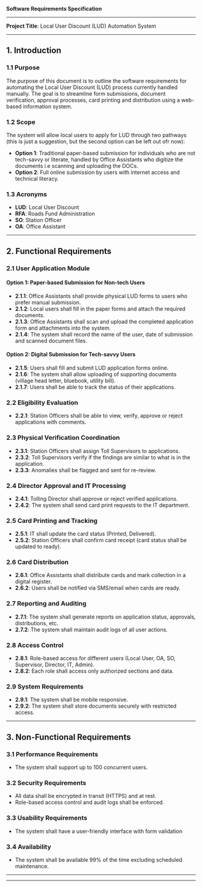 **Software Requirements Specification**

---

**Project Title**: Local User Discount (LUD) Automation System


---

## 1. Introduction

### 1.1 Purpose

The purpose of this document is to outline the software requirements for automating the Local User Discount (LUD) process currently handled manually. The goal is to streamline form submissions, document verification, approval processes, card printing and distribution using a web-based information system.

### 1.2 Scope

The system will allow local users to apply for LUD through two pathways (this is just a suggestion, but the second option can be left out ofr now):

* **Option 1**: Traditional paper-based submission for individuals who are not tech-savvy or literate, handled by Office Assistants who digitize the documents i.e scanning and uploading the DOCs.
* **Option 2**: Full online submission by users with internet access and technical literacy.

### 1.3 Acronyms

* **LUD**: Local User Discount
* **RFA**: Roads Fund Administration
* **SO**: Station Officer
* **OA**: Office Assistant

---

## 2. Functional Requirements

### 2.1 User Application Module

#### Option 1: Paper-based Submission for Non-tech Users

* **2.1.1**: Office Assistants shall provide physical LUD forms to users who prefer manual submission.
* **2.1.2**: Local users shall fill in the paper forms and attach the required documents.
* **2.1.3**: Office Assistants shall scan and upload the completed application form and attachments into the system.
* **2.1.4**: The system shall record the name of the user, date of submission and scanned document files.

#### Option 2: Digital Submission for Tech-savvy Users

* **2.1.5**: Users shall fill and submit LUD application forms online.
* **2.1.6**: The system shall allow uploading of supporting documents (village head letter, bluebook, utility bill).
* **2.1.7**: Users shall be able to track the status of their applications.


### 2.2 Eligibility Evaluation

* **2.2.1**: Station Officers shall be able to view, verify, approve or reject applications with comments.

### 2.3 Physical Verification Coordination

* **2.3.1**: Station Officers shall assign Toll Supervisors to applications.
* **2.3.2**: Toll Supervisors verify if the findings are similar to what is in the application.
* **2.3.3**: Anomalies shall be flagged and sent for re-review.

### 2.4 Director Approval and IT Processing

* **2.4.1**: Tolling Director shall approve or reject verified applications.
* **2.4.2**: The system shall send card print requests to the IT department.

### 2.5 Card Printing and Tracking

* **2.5.1**: IT shall update the card status (Printed, Delivered).
* **2.5.2**: Station Officers shall confirm card receipt (card status shall be updated to ready).

### 2.6 Card Distribution

* **2.6.1**: Office Assistants shall distribute cards and mark collection in a digital register.
* **2.6.2**: Users shall be notified via SMS/email when cards are ready.

### 2.7 Reporting and Auditing

* **2.7.1**: The system shall generate reports on application status, approvals, distributions, etc.
* **2.7.2**: The system shall maintain audit logs of all user actions.

### 2.8 Access Control

* **2.8.1**: Role-based access for different users (Local User, OA, SO, Supervisor, Director, IT, Admin).
* **2.8.2**: Each role shall access only authorized sections and data.

### 2.9 System Requirements

* **2.9.1**: The system shall be mobile responsive.
* **2.9.2**: The system shall store documents securely with restricted access.
---

## 3. Non-Functional Requirements

### 3.1 Performance Requirements

* The system shall support up to 100 concurrent users.

### 3.2 Security Requirements

* All data shall be encrypted in transit (HTTPS) and at rest.
* Role-based access control and audit logs shall be enforced.

### 3.3 Usability Requirements

* The system shall have a user-friendly interface with form validation

### 3.4 Availability

* The system shall be available 99% of the time excluding scheduled maintenance.

---



---

